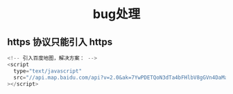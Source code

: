 <h1 align="center">bug处理</h1>

## https 协议只能引入 https

```js
<!-- 引入百度地图，解决方案： -->
<script
  type="text/javascript"
  src="//api.map.baidu.com/api?v=2.0&ak=7YwPDETQoN3dTa4bFHlbV8gGVn4DaMah" //重点,不加协议
></script>
```
